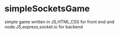 # simpleSocketsGame
simple game written in JS,HTML,CSS for front end and node.JS,express,socket.io for backend
